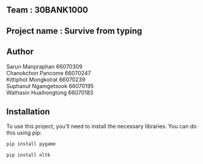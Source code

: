 ## Team : 30BANK1000
## Project name : Survive from typing

## Author
Sarun Manpraphan 66070309\
Chanokchon Pancome 66070247\
Kittiphot Mongkolrat 66070239\
Suphanut Ngamgetsook 66070195\
Wathasin Huaihongtong 66070183

## Installation

To use this project, you'll need to install the necessary libraries. You can do this using pip:

```bash
pip install pygame
```
```bash
pip install nltk
```
